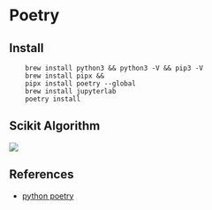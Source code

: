 # Poetry

## Install
``````
    brew install python3 && python3 -V && pip3 -V
    brew install pipx && 
    pipx install poetry --global
    brew install jupyterlab
    poetry install
``````

## Scikit Algorithm
<img src="https://scikit-learn.org/stable/_downloads/b82bf6cd7438a351f19fac60fbc0d927/ml_map.svg" />


## References
- [python poetry](https://python-poetry.org/docs/#installation)